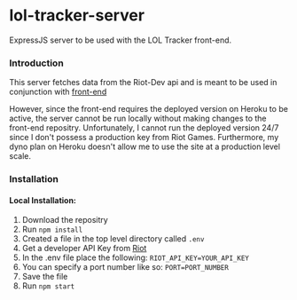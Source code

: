 # lol-tracker-server
ExpressJS server to be used with the LOL Tracker front-end. 

### Introduction
This server fetches data from the Riot-Dev api and is meant to be used in conjunction with [front-end](https://github.com/Justin-Lyy/lol-tracker "LOL Tracker")

However, since the front-end requires the deployed version on Heroku to be active, the server cannot be run locally without making changes to the front-end repositry. 
Unfortunately, I cannot run the deployed version 24/7 since I don't possess a production key from Riot Games. Furthermore, my dyno plan on Heroku doesn't allow me to use 
the site at a production level scale.

### Installation

#### Local Installation:
1. Download the repositry
2. Run `npm install`
3. Created a file in the top level directory called `.env`
4. Get a developer API Key from [Riot](https://developer.riotgames.com/ "Riot Dev API")
5. In the .env file place the following: `RIOT_API_KEY=YOUR_API_KEY`
6. You can specify a port number like so: `PORT=PORT_NUMBER`
7. Save the file
8. Run `npm start`
